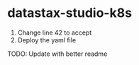 # datastax-studio-k8s

1. Change line 42 to accept
2. Deploy the yaml file

TODO: Update with better readme
